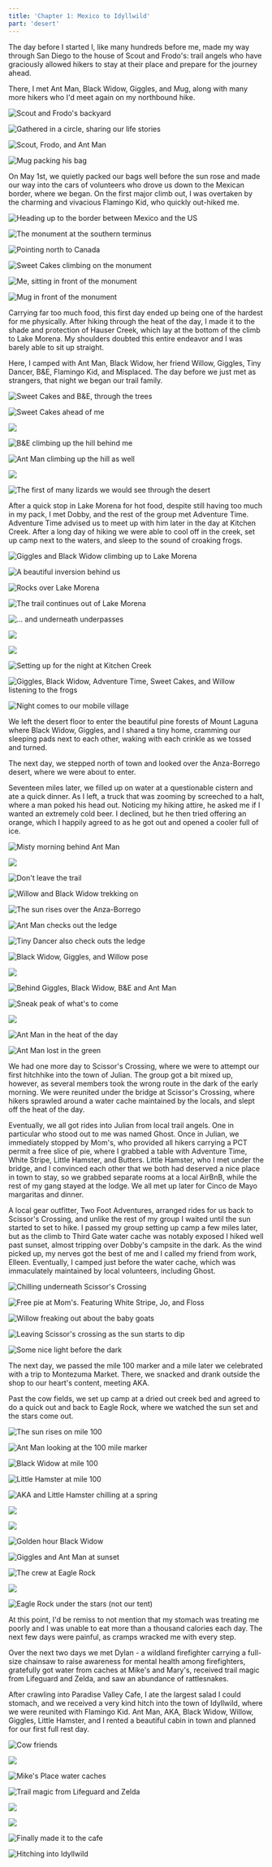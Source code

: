```yaml
---
title: 'Chapter 1: Mexico to Idyllwild'
part: 'desert'
---
```


<script lang="ts">
import Images from '$lib/components/Images.svelte';
</script>

The day before I started I, like many hundreds before me, made my way through San Diego to the house of Scout and
Frodo's: trail angels who have graciously allowed hikers to stay at their place and prepare for the journey ahead.

There, I met Ant Man, Black Widow, Giggles, and Mug, along with many more hikers who I'd meet again on my
northbound hike.

![Scout and Frodo's backyard](https://cdn.jeeveshikedthepct.com/images/f23ec8fe-c913-4ba5-ade3-37bfcec5db00.jpeg)

![Gathered in a circle, sharing our life stories](https://cdn.jeeveshikedthepct.com/images/a031ae75-0e70-476e-afb1-99e51c82cb00.jpeg)

![Scout, Frodo, and Ant Man](https://cdn.jeeveshikedthepct.com/images/3eadd0ae-587e-4461-424e-3b389a8c4700.jpeg)

![Mug packing his bag](https://cdn.jeeveshikedthepct.com/images/38bccd3d-db6d-4820-ce9f-6b07a4d04b00.jpeg)

On May 1st, we quietly packed our bags well before the sun rose and made our way into the cars of volunteers who drove
us down to the Mexican border, where we began. On the first major climb out, I was overtaken by the charming and
vivacious Flamingo Kid, who quickly out-hiked me.

![Heading up to the border between Mexico and the US](https://cdn.jeeveshikedthepct.com/images/75710689-2654-4d0f-db9a-8e53ccd47700.jpeg)

![The monument at the southern terminus](https://cdn.jeeveshikedthepct.com/images/05a03bac-7d45-4a09-d91b-0e3d05bc0200.jpeg)

![Pointing north to Canada](https://cdn.jeeveshikedthepct.com/images/454cc833-8a25-4b1c-2ae9-1ee3d17ee800.jpeg)

![Sweet Cakes climbing on the monument](https://cdn.jeeveshikedthepct.com/images/c9c4790d-f821-4417-436f-af39c4cd7e00.jpeg)

![Me, sitting in front of the monument](https://cdn.jeeveshikedthepct.com/images/f1d53249-b779-4a91-ba0c-9447c93b0500.jpeg)

![Mug in front of the monument](https://cdn.jeeveshikedthepct.com/images/a16a7f93-ba6e-4e0b-dfba-cecfc74df900.jpeg)

Carrying far too much food, this first day ended up being one of the hardest for me physically. After
hiking through the heat of the day, I
made it to the shade and protection of Hauser Creek, which lay at the bottom of the climb to Lake Morena. My shoulders
doubted this entire endeavor and I was barely able to sit up straight.

Here, I camped with Ant Man, Black Widow, her friend Willow, Giggles, Tiny Dancer, B&E,
Flamingo Kid, and Misplaced. The day before we just met as strangers, that night we began our trail family.

![Sweet Cakes and B&E, through the trees](https://cdn.jeeveshikedthepct.com/images/8c448d82-6d07-44b5-496c-6d03e0447c00.jpeg)

![Sweet Cakes ahead of me](https://cdn.jeeveshikedthepct.com/images/6d4acfb9-4f51-4f45-8198-d04231cde900.jpeg)

![](https://cdn.jeeveshikedthepct.com/images/4af6bb92-02cb-48ac-514f-60d813068c00.jpeg)

![B&E climbing up the hill behind me](https://cdn.jeeveshikedthepct.com/images/28827d5c-8757-4c8c-320b-334ddc592400.jpeg)

![Ant Man climbing up the hill as well](https://cdn.jeeveshikedthepct.com/images/6c8cd808-b39b-417a-5833-781d17a18700.jpeg)

![](https://cdn.jeeveshikedthepct.com/images/6b5cdab5-f2bc-4cbd-6ea6-0021997b1300.jpeg)

![The first of many lizards we would see through the desert](https://cdn.jeeveshikedthepct.com/images/981e1dc5-0161-45fe-4bcf-15b9493c5500.jpeg)

After a quick stop in Lake Morena for hot food, despite still having too much in my pack, I met Dobby, and the rest of
the group met Adventure Time. Adventure Time advised us to meet up with him later in the day at Kitchen Creek.
After a long day of hiking we were able
to cool off in the creek, set up camp next to the waters, and sleep to the sound of croaking
frogs.

![Giggles and Black Widow climbing up to Lake Morena](https://cdn.jeeveshikedthepct.com/images/d18c7c31-11e1-45e4-a2cd-35122c29d200.jpeg)

![A beautiful inversion behind us](https://cdn.jeeveshikedthepct.com/images/8001031c-939b-4d89-57a8-e271acb34700.jpeg)

![Rocks over Lake Morena](https://cdn.jeeveshikedthepct.com/images/f633ed6e-8f15-4ccd-0c79-b1b7cef39e00.jpeg)

![The trail continues out of Lake Morena](https://cdn.jeeveshikedthepct.com/images/c941dd2d-8424-44c8-1c63-d282730da200.jpeg)

![... and underneath underpasses](https://cdn.jeeveshikedthepct.com/images/ea91391b-10ff-4e17-63dc-659de5c40000.jpeg)

![](https://cdn.jeeveshikedthepct.com/images/2122c67b-0030-48aa-9d2a-2ebba6f1a900.jpeg)

![](https://cdn.jeeveshikedthepct.com/images/18142576-ed0a-47b8-78c6-862298251500.jpeg)

![Setting up for the night at Kitchen Creek](https://cdn.jeeveshikedthepct.com/images/87574919-83e1-4fa8-37d1-bcc1e5e94100.jpeg)

![Giggles, Black Widow, Adventure Time, Sweet Cakes, and Willow listening to the frogs](https://cdn.jeeveshikedthepct.com/images/f745ddbb-317a-4d35-f0a3-2addea032b00.jpeg)

![Night comes to our mobile village](https://cdn.jeeveshikedthepct.com/images/a7fc6725-7106-4dea-a297-d600eac1ad00.jpeg)

We left the desert floor to enter the beautiful pine forests of Mount Laguna where Black Widow, Giggles, and I shared a
tiny home, cramming our sleeping pads next to each other, waking with each crinkle as we tossed and turned.

The next day, we stepped north of town and looked over the Anza-Borrego desert, where we were about to enter.

Seventeen miles later, we filled up on water at a questionable cistern and ate a quick dinner. As I left, a truck that
was zooming by screeched to a halt, where a man poked his head out. Noticing my hiking attire, he asked me if I wanted
an extremely cold beer. I declined, but he then tried offering an orange, which I happily agreed to as he got out and
opened a cooler full of ice.

![Misty morning behind Ant Man](https://cdn.jeeveshikedthepct.com/images/e9d47dd3-84c3-4f68-ff47-c50ad3759b00.jpeg)

![](https://cdn.jeeveshikedthepct.com/images/96466101-17cd-4255-78c0-1ac75312bd00.jpeg)

![Don't leave the trail](https://cdn.jeeveshikedthepct.com/images/64f3bcd5-0941-40d1-e165-5593cb5bba00.jpeg)

![Willow and Black Widow trekking on](https://cdn.jeeveshikedthepct.com/images/7cdaf5e9-1dfd-4c30-eef9-c1e576e07a00.jpeg)

![The sun rises over the Anza-Borrego](https://cdn.jeeveshikedthepct.com/images/6b9c0e93-c7b8-4f59-c14e-9551391b0a00.jpeg)

![Ant Man checks out the ledge](https://cdn.jeeveshikedthepct.com/images/69a04a09-956c-44ae-6ce2-d9f4ce3e8c00.jpeg)

![Tiny Dancer also check outs the ledge](https://cdn.jeeveshikedthepct.com/images/42e65fee-e34a-48bd-bc5a-12d2c5b89f00.jpeg)

![Black Widow, Giggles, and Willow pose](https://cdn.jeeveshikedthepct.com/images/9ee08772-fbeb-484b-facb-cbd42074e000.jpeg)

![](https://cdn.jeeveshikedthepct.com/images/68865cca-3636-45ad-1d74-7f84ad8f7800.jpeg)

![Behind Giggles, Black Widow, B&E and Ant Man](https://cdn.jeeveshikedthepct.com/images/83fa9a73-e96b-414b-3cda-f4d98b47c900.jpeg)

![Sneak peak of what's to come](https://cdn.jeeveshikedthepct.com/images/9fb5b544-e328-4637-742b-b8906d4acd00.jpeg)

![](https://cdn.jeeveshikedthepct.com/images/2aa271da-e502-463b-c19a-6fa190cc1900.jpeg)

![Ant Man in the heat of the day](https://cdn.jeeveshikedthepct.com/images/23ebe80a-e825-4b6f-1e70-f4d22c4f2900.jpeg)

![Ant Man lost in the green](https://cdn.jeeveshikedthepct.com/images/444b220a-c115-43f5-75f9-aa6a59691600.jpeg)

We had one more day to Scissor's Crossing, where we were to attempt our first hitchhike into the town of Julian. The
group got a bit mixed up, however, as several members took the wrong route in the dark of the early morning. We were reunited
under the bridge at Scissor's Crossing, where hikers sprawled around a water cache maintained by the locals, and slept
off the heat of the day.

Eventually, we all got rides into Julian from local trail angels. One in particular who stood out to me was named Ghost.
Once in Julian, we immediately stopped by Mom's, who provided all hikers carrying a PCT permit a free slice of pie,
where I grabbed a table with Adventure Time, White Stripe, Little Hamster, and Butters. Little Hamster, who I met under
the bridge, and I convinced each other that we both had deserved a nice place in town to stay, so we grabbed separate
rooms at a local AirBnB, while the rest of my gang stayed at the lodge. We all met up later for Cinco de Mayo margaritas
and dinner.

A local gear outfitter, Two Foot Adventures, arranged rides for us back to Scissor's Crossing, and unlike the rest of my
group I waited until the sun started to set to hike. I passed my group setting up camp a few miles later, but as the
climb to Third Gate water cache was notably exposed I hiked well past sunset, almost tripping over Dobby's campsite in
the dark. As the wind picked up, my nerves got the best of me and I called my friend from work, Elleen. Eventually, I
camped just before the water cache, which was immaculately maintained by local volunteers, including Ghost.

![Chilling underneath Scissor's Crossing](https://cdn.jeeveshikedthepct.com/images/46b70ae7-b6ad-455b-f8fd-2bc624c88f00.jpeg)

![Free pie at Mom's. Featuring White Stripe, Jo, and Floss](https://cdn.jeeveshikedthepct.com/images/01b4885a-fe36-4ab4-4331-9b907cd71700.jpeg)

![Willow freaking out about the baby goats](https://cdn.jeeveshikedthepct.com/images/a2cccd1c-667c-4ccd-2473-e8c26fbb8600.jpeg)

![Leaving Scissor's crossing as the sun starts to dip](https://cdn.jeeveshikedthepct.com/images/8ddac9d2-bccb-475e-8521-3edc46fb6200.jpeg)

![Some nice light before the dark](https://cdn.jeeveshikedthepct.com/images/d73f4e37-deae-4594-58a1-95cd39620400.jpeg)

The next day, we passed the mile 100 marker and a mile later we celebrated with a trip to Montezuma Market. There, we
snacked and drank outside the shop to our heart's content, meeting AKA.

Past the cow fields, we set up camp at a dried out creek bed and agreed to do a quick out and back to Eagle Rock, where
we watched the sun set and the stars come out.

![The sun rises on mile 100](https://cdn.jeeveshikedthepct.com/images/365e6730-ef28-45a0-06f7-ef6fbb4f4100.jpeg)

![Ant Man looking at the 100 mile marker](https://cdn.jeeveshikedthepct.com/images/9d784235-f026-41df-9bd3-293253a9d200.jpeg)

![Black Widow at mile 100](https://cdn.jeeveshikedthepct.com/images/dba9594d-da4b-4097-de46-e8e2a59a5d00.jpeg)

![Little Hamster at mile 100](https://cdn.jeeveshikedthepct.com/images/b974dcd6-7362-4700-25fa-93b9d30c0f00.jpeg)

![AKA and Little Hamster chilling at a spring](https://cdn.jeeveshikedthepct.com/images/99d64822-5bc8-4087-fd88-b038ff300b00.jpeg)

![](https://cdn.jeeveshikedthepct.com/images/46b77943-da59-4d7e-7bad-b8fe919a6c00.jpeg)

![](https://cdn.jeeveshikedthepct.com/images/1f8e6141-f442-46fc-8f77-9341d2e09e00.jpeg)

![Golden hour Black Widow](https://cdn.jeeveshikedthepct.com/images/abe14750-55b1-4684-fcb6-bbffdde7aa00.jpeg)

![Giggles and Ant Man at sunset](https://cdn.jeeveshikedthepct.com/images/10f36b5b-daea-4e47-49d5-7837de844100.jpeg)

![The crew at Eagle Rock](https://cdn.jeeveshikedthepct.com/images/9e06ce9a-ee5f-47b5-542b-d73de10fb100.jpeg)

![](https://cdn.jeeveshikedthepct.com/images/77be58f1-4991-4446-8c65-cfb25a3d8900.jpeg)

![Eagle Rock under the stars (not our tent)](https://cdn.jeeveshikedthepct.com/images/993c133a-5d65-409f-a9f5-ea48405afb00.jpeg)

At this point, I'd be remiss to not mention that my stomach was treating me poorly and I was unable to eat more than a
thousand calories each day. The next few days were painful, as cramps wracked me with every step.

Over the next two days we met Dylan - a wildland firefighter carrying a full-size chainsaw to raise awareness for mental
health among firefighters, gratefully got water from caches at Mike's and Mary's, received trail magic from Lifeguard
and Zelda, and saw an abundance of rattlesnakes.

After crawling into Paradise Valley Cafe, I ate the largest salad I could stomach, and we received a very kind hitch
into the town of Idyllwild, where we were reunited with Flamingo Kid. Ant Man, AKA, Black Widow, Willow, Giggles, Little
Hamster, and I rented a beautiful cabin in town and planned for our first full rest day.

![Cow friends](https://cdn.jeeveshikedthepct.com/images/83220578-cd66-4966-f333-8ecbb9749500.jpeg)

![](https://cdn.jeeveshikedthepct.com/images/c3ad2a25-2759-4492-5350-95500632fc00.jpeg)

![Mike's Place water caches](https://cdn.jeeveshikedthepct.com/images/12eaea8f-0640-4976-a644-505bbef5d500.jpeg)

![Trail magic from Lifeguard and Zelda](https://cdn.jeeveshikedthepct.com/images/6a2b0f84-c9c7-494a-ef4b-0cefdd60d400.jpeg)

![](https://cdn.jeeveshikedthepct.com/images/005d055f-5ced-4c61-751c-562f28345600.jpeg)

![](https://cdn.jeeveshikedthepct.com/images/ebd8713e-ec0f-45f6-a352-a77934e9be00.jpeg)

![Finally made it to the cafe](https://cdn.jeeveshikedthepct.com/images/c4237b18-6468-4946-0b8c-cc7640de1100.jpeg)

![Hitching into Idyllwild](https://cdn.jeeveshikedthepct.com/images/0c892eed-de36-433e-1c76-45cb01c54b00.jpeg)
